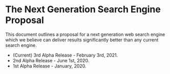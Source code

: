 # The Next Generation Search Engine Proposal

This document outlines a proposal for a next generation web search engine which we believe can deliver results significantly better than any current search engine.

* \(Current\) 3rd Alpha Release - February 3rd, 2021.
* 2nd Alpha Release - June 1st, 2020.
* 1st Alpha Release - January, 2020.

